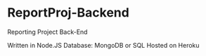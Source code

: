 # ReportProj-Backend
Reporting Project Back-End

Written in Node.JS
Database: MongoDB or SQL
Hosted on Heroku
